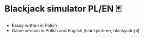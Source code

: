 Blackjack simulator PL/EN 🃏
===========================================================
* Essay written in Polish
* Game version in Polish and English (blackjack-en, blackjack-pl)
